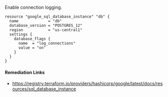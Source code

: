 
Enable connection logging.

```hcl
resource "google_sql_database_instance" "db" {
  name             = "db"
  database_version = "POSTGRES_12"
  region           = "us-central1"
  settings {
    database_flags {
      name  = "log_connections"
      value = "on"
    }
  }
}
```

#### Remediation Links
 - https://registry.terraform.io/providers/hashicorp/google/latest/docs/resources/sql_database_instance

